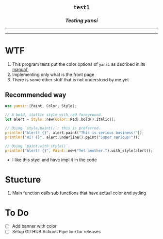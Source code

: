 <h2 align="center"><code> test1 </code></h2>
<h3 align="center"><i> Testing yansi  </i></h3>

----

----

# WTF 

1. This program tests put the color options of `yansi` as decribed in its [ manual`](https://docs.rs/yansi/latest/yansi/)
2. Implementing only what is the front page 
3. There is some other stuff that is not understood by me yet 

## Recommended way

```rs
use yansi::{Paint, Color, Style};

// A bold, itatlic style with red foreground.
let alert = Style::new(Color::Red).bold().italic();

// Using `style.paint()`; this is preferred.
println!("Alert! {}", alert.paint("This is serious business!"));
println!("Hi! {}", alert.underline().paint("Super serious!"));

// Using `paint.with_style()`.
println!("Alert! {}", Paint::new("Yet another.").with_style(alert));
```
- I like this styel and have impl it in the code 


# Stucture 

1. Main function calls sub functions that have actual color and sytling

# To Do 

- [ ] Add banner with color 
- [ ] Setup GITHUB Actions Pipe line for releases